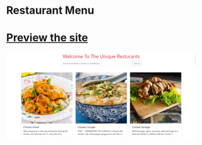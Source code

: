 # Restaurant Menu

# [Preview the site](https://alsiam.github.io/web-projects/restaurant-menu)

![image info](../assets/images/restaurant-menu.png)